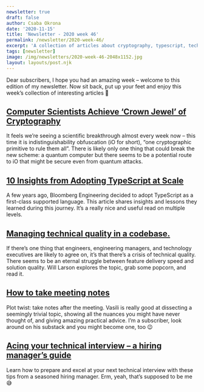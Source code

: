 ```yaml
---
newsletter: true
draft: false
author: Csaba Okrona
date: '2020-11-15'
title: 'Newsletter - 2020 week 46'
permalink: /newsletter/2020-week-46/
excerpt: 'A collection of articles about cryptography, typescript, tech quality, meeting notes and tech interviews'
tags: [newsletter]
image: /img/newsletters/2020-week-46-2048x1152.jpg
layout: layouts/post.njk
---
```


Dear subscribers, I hope you had an amazing week – welcome to this edition of my newsletter. Now sit back, put up your feet and enjoy this week’s collection of interesting articles 💜

## [Computer Scientists Achieve ‘Crown Jewel’ of Cryptography](https://www.quantamagazine.org/computer-scientists-achieve-crown-jewel-of-cryptography-20201110/)
It feels we’re seeing a scientific breakthrough almost every week now – this time it is indistinguishability obfuscation (iO for short), “one cryptographic primitive to rule them all”. There is likely only one thing that could break the new scheme: a quantum computer but there seems to be a potential route to iO that might be secure even from quantum attacks.

## [10 Insights from Adopting TypeScript at Scale](https://www.techatbloomberg.com/blog/10-insights-adopting-typescript-at-scale/)
A few years ago, Bloomberg Engineering decided to adopt TypeScript as a first-class supported language. This article shares insights and lessons they learned during this journey. It’s a really nice and useful read on multiple levels.

## [Managing technical quality in a codebase.](https://lethain.com/managing-technical-quality/)
If there’s one thing that engineers, engineering managers, and technology executives are likely to agree on, it’s that there’s a crisis of technical quality. There seems to be an eternal struggle between feature delivery speed and solution quality. Will Larson explores the topic, grab some popcorn, and read it.

## [How to take meeting notes](https://barehands.substack.com/p/how-to-take-meeting-notes)
Plot twist: take notes after the meeting. Vasili is really good at dissecting a seemingly trivial topic, showing all the nuances you might have never thought of, and giving amazing practical advice. I’m a subscriber, look around on his substack and you might become one, too 😉

## [Acing your technical interview – a hiring manager’s guide](https://ochronus.online/acing-the-tech-interview/)
Learn how to prepare and excel at your next technical interview with these tips from a seasoned hiring manager. Erm, yeah, that’s supposed to be me 😅

